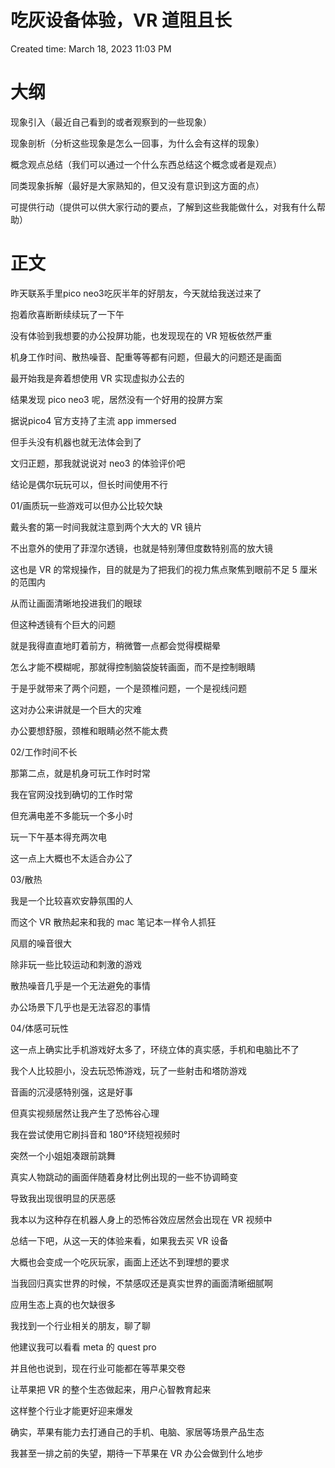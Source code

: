 # 吃灰设备体验，VR 道阻且长

Created time: March 18, 2023 11:03 PM

# 大纲

现象引入（最近自己看到的或者观察到的一些现象）

现象剖析（分析这些现象是怎么一回事，为什么会有这样的现象）

概念观点总结（我们可以通过一个什么东西总结这个概念或者是观点）

同类现象拆解（最好是大家熟知的，但又没有意识到这方面的点）

可提供行动（提供可以供大家行动的要点，了解到这些我能做什么，对我有什么帮助）

# 正文

昨天联系手里pico neo3吃灰半年的好朋友，今天就给我送过来了

抱着欣喜断断续续玩了一下午

没有体验到我想要的办公投屏功能，也发现现在的 VR 短板依然严重

机身工作时间、散热噪音、配重等等都有问题，但最大的问题还是画面

最开始我是奔着想使用 VR 实现虚拟办公去的

结果发现 pico neo3 呢，居然没有一个好用的投屏方案

据说pico4 官方支持了主流 app immersed

但手头没有机器也就无法体会到了

文归正题，那我就说说对 neo3 的体验评价吧

结论是偶尔玩玩可以，但长时间使用不行

01/画质玩一些游戏可以但办公比较欠缺

戴头套的第一时间我就注意到两个大大的 VR 镜片

不出意外的使用了菲涅尔透镜，也就是特别薄但度数特别高的放大镜

这也是 VR 的常规操作，目的就是为了把我们的视力焦点聚焦到眼前不足 5 厘米的范围内

从而让画面清晰地投进我们的眼球

但这种透镜有个巨大的问题

就是我得直直地盯着前方，稍微瞥一点都会觉得模糊晕

怎么才能不模糊呢，那就得控制脑袋旋转画面，而不是控制眼睛

于是乎就带来了两个问题，一个是颈椎问题，一个是视线问题

这对办公来讲就是一个巨大的灾难

办公要想舒服，颈椎和眼睛必然不能太费

02/工作时间不长

那第二点，就是机身可玩工作时时常

我在官网没找到确切的工作时常

但充满电差不多能玩一个多小时

玩一下午基本得充两次电

这一点上大概也不太适合办公了

03/散热

我是一个比较喜欢安静氛围的人

而这个 VR 散热起来和我的 mac 笔记本一样令人抓狂

风扇的噪音很大

除非玩一些比较运动和刺激的游戏

散热噪音几乎是一个无法避免的事情

办公场景下几乎也是无法容忍的事情

04/体感可玩性

这一点上确实比手机游戏好太多了，环绕立体的真实感，手机和电脑比不了

我个人比较胆小，没去玩恐怖游戏，玩了一些射击和塔防游戏

音画的沉浸感特别强，这是好事

但真实视频居然让我产生了恐怖谷心理

我在尝试使用它刷抖音和 180°环绕短视频时

突然一个小姐姐凑跟前跳舞

真实人物跳动的画面伴随着身材比例出现的一些不协调畸变

导致我出现很明显的厌恶感

我本以为这种存在机器人身上的恐怖谷效应居然会出现在 VR 视频中

总结一下吧，从这一天的体验来看，如果我去买 VR 设备

大概也会变成一个吃灰玩家，画面上还达不到理想的要求

当我回归真实世界的时候，不禁感叹还是真实世界的画面清晰细腻啊

应用生态上真的也欠缺很多

我找到一个行业相关的朋友，聊了聊

他建议我可以看看 meta 的 quest pro

并且他也说到，现在行业可能都在等苹果交卷

让苹果把 VR 的整个生态做起来，用户心智教育起来

这样整个行业才能更好迎来爆发

确实，苹果有能力去打通自己的手机、电脑、家居等场景产品生态

我甚至一排之前的失望，期待一下苹果在 VR 办公会做到什么地步